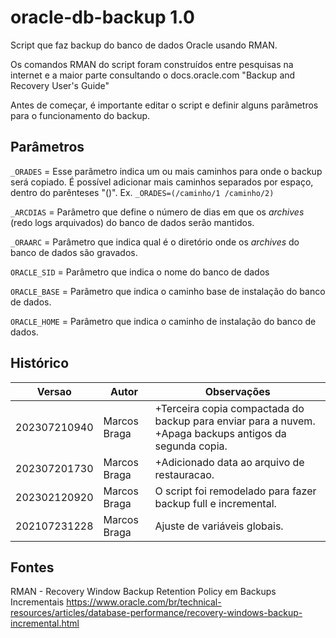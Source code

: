 # oracle-db-backup 1.0

Script que faz backup do banco de dados Oracle usando RMAN.

Os comandos RMAN do script foram construídos entre pesquisas na internet e a 
maior parte consultando o docs.oracle.com "Backup and Recovery User's Guide"

Antes de começar, é importante editar o script e definir alguns parâmetros 
para o funcionamento do backup.

## Parâmetros
`_ORADES` = 
Esse parâmetro indica um ou mais caminhos para onde o backup será copiado. É 
possível adicionar mais caminhos separados por espaço, dentro do parênteses 
"()". Ex. `_ORADES=(/caminho/1 /caminho/2)`

`_ARCDIAS` = 
Parâmetro que define o número de dias em que os _archives_ (redo logs 
arquivados) do banco de dados serão mantidos.

`_ORAARC` = 
Parâmetro que indica qual é o diretório onde os _archives_ do banco de dados 
são gravados.

`ORACLE_SID` = 
Parâmetro que indica o nome do banco de dados

`ORACLE_BASE` = 
Parâmetro que indica o caminho base de instalação do banco de dados.

`ORACLE_HOME` = 
Parâmetro que indica o caminho de instalação do banco de dados.

## Histórico
|Versao       |Autor        |Observações
|-------------|-------------|---------------------------------------------------
|202307210940 |Marcos Braga |+Terceira copia compactada do backup para enviar para a nuvem. +Apaga backups antigos da segunda copia.
|202307201730 |Marcos Braga |+Adicionado data ao arquivo de restauracao.
|202302120920 |Marcos Braga |O script foi remodelado para fazer backup full e incremental.
|202107231228 |Marcos Braga |Ajuste de variáveis globais.

## Fontes
RMAN - Recovery Window Backup Retention Policy em Backups Incrementais
https://www.oracle.com/br/technical-resources/articles/database-performance/recovery-windows-backup-incremental.html


